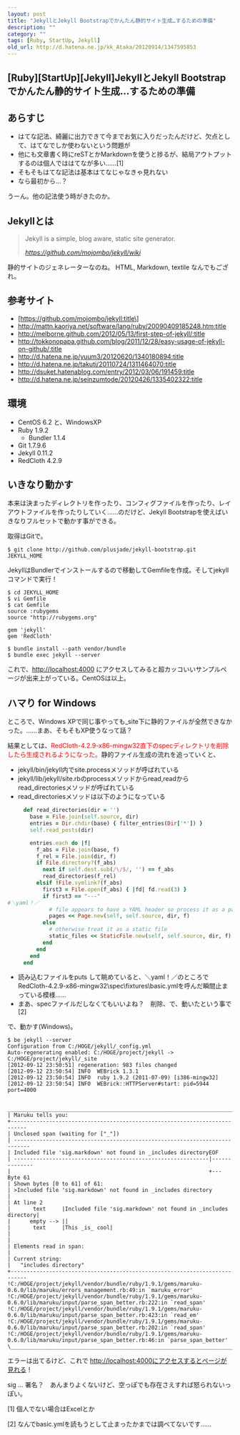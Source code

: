 ```yaml
---
layout: post
title: "JekyllとJekyll Bootstrapでかんたん静的サイト生成…するための準備"
description: ""
category: ""
tags: [Ruby, StartUp, Jekyll]
old_url: http://d.hatena.ne.jp/kk_Ataka/20120914/1347595853
---
```


\[Ruby\]\[StartUp\]\[Jekyll\]JekyllとJekyll Bootstrapでかんたん静的サイト生成…するための準備
--------------------------------------------------------------------------------------------

あらすじ
--------

-   はてな記法、綺麗に出力できて今までお気に入りだったんだけど、欠点として、はてなでしか使わないという問題が
-   他にも文章書く時にreSTとかMarkdownを使うと捗るが、結局アウトプットするのは個人でははてなが多い……[1]
-   そもそもはてな記法は基本はてなじゃなきゃ見れない
-   なら最初から…？

うーん。他の記法使う時がきたのか。

Jekyllとは
----------

> Jekyll is a simple, blog aware, static site generator.
>
> <cite><https://github.com/mojombo/jekyll/wiki></cite>

静的サイトのジェネレーターなのね。 HTML, Markdown, textile なんでもござれ。

参考サイト
----------

-   \[https://github.com/mojombo/jekyll:title\]
-   <http://mattn.kaoriya.net/software/lang/ruby/20090409185248.htm:title>
-   <http://melborne.github.com/2012/05/13/first-step-of-jekyll/:title>
-   <http://tokkonopapa.github.com/blog/2011/12/28/easy-usage-of-jekyll-on-github/:title>
-   <http://d.hatena.ne.jp/yuum3/20120620/1340180894:title>
-   <http://d.hatena.ne.jp/takuti/20110724/1311464070:title>
-   <http://dsuket.hatenablog.com/entry/2012/03/06/191459:title>
-   <http://d.hatena.ne.jp/seinzumtode/20120426/1335402322:title>

環境
----

-   CentOS 6.2 と、WindowsXP
-   Ruby 1.9.2
    -   Bundler 1.1.4
-   Git 1.7.9.6
-   Jekyll 0.11.2
-   RedCloth 4.2.9

いきなり動かす
--------------

本来は決まったディレクトリを作ったり、コンフィグファイルを作ったり、レイアウトファイルを作ったりしていく……のだけど、Jekyll Bootstrapを使えばいきなりフルセットで動かす事ができる。

取得はGitで。

    $ git clone http://github.com/plusjade/jekyll-bootstrap.git JEKYLL_HOME

JekyllはBundlerでインストールするので移動してGemfileを作成。そしてjekyllコマンドで実行！

    $ cd JEKYLL_HOME
    $ vi Gemfile
    $ cat Gemfile
    source :rubygems
    source "http://rubygems.org"

    gem 'jekyll'
    gem 'RedCloth'

    $ bundle install --path vendor/bundle
    $ bundle exec jekyll --server

これで、<http://localhost:4000> にアクセスしてみると超カッコいいサンプルページが出来上がっている。CentOSは以上。

ハマり for Windows
------------------

ところで、Windows XPで同じ事やっても\_site下に静的ファイルが全然できなかった。……まあ、そもそもXP使うなって話？

結果としては、<span class="deco" style="color:#FF0000;">RedCloth-4.2.9-x86-mingw32直下のspecディレクトリを削除したら生成されるようになった。</span>静的ファイル生成の流れを追っていくと、

-   jekyll/bin/jekyll内でsite.processメソッドが呼ばれている
-   jekyll/lib/jekyll/site.rbのprocessメソッドからread,readからread\_directoriesメソッドが呼ばれている
-   read\_directoriesメソッドは以下のようになっている

``` ruby
     def read_directories(dir = '')
       base = File.join(self.source, dir)
       entries = Dir.chdir(base) { filter_entries(Dir['*']) }
       self.read_posts(dir)

       entries.each do |f|
         f_abs = File.join(base, f)
         f_rel = File.join(dir, f)
         if File.directory?(f_abs)
           next if self.dest.sub(/\/$/, '') == f_abs
           read_directories(f_rel)
         elsif !File.symlink?(f_abs)
           first3 = File.open(f_abs) { |fd| fd.read(3) }
           if first3 == "---"
#＼yaml！／
             # file appears to have a YAML header so process it as a page
             pages << Page.new(self, self.source, dir, f)
           else
             # otherwise treat it as a static file
             static_files << StaticFile.new(self, self.source, dir, f)
           end
         end
       end
     end
```

-   読み込むファイルをputs して眺めていると、＼yaml！／のところでRedCloth-4.2.9-x86-mingw32\\spec\\fixtures\\basic.ymlを呼んだ瞬間止まっている模様……
-   まあ、specファイルだしなくてもいいよね？　削除、で、動いたという事で[2]

で、動かす(Windows)。

    $ be jekyll --server
    Configuration from C:/HOGE/jekyll/_config.yml
    Auto-regenerating enabled: C:/HOGE/project/jekyll -> C:/HOGE/project/jekyll/_site
    [2012-09-12 23:50:51] regeneration: 983 files changed
    [2012-09-12 23:50:54] INFO  WEBrick 1.3.1
    [2012-09-12 23:50:54] INFO  ruby 1.9.2 (2011-07-09) [i386-mingw32]
    [2012-09-12 23:50:54] INFO  WEBrick::HTTPServer#start: pid=5944 port=4000

     ___________________________________________________________________________
    | Maruku tells you:
    +---------------------------------------------------------------------------
    | Unclosed span (waiting for ["_"])
    | ---------------------------------------------------------------------------
    | Included file 'sig.markdown' not found in _includes directoryEOF
    | -------------------------------------------------------------|--------------
    |                                                              +--- Byte 61
    | Shown bytes [0 to 61] of 61:
    | >Included file 'sig.markdown' not found in _includes directory
    |
    | At line 2
    |       text     |Included file 'sig.markdown' not found in _includes directory|
    |      empty --> ||
    |       text     |This _is_ cool|
    |
    |
    | Elements read in span:
    |
    | Current string:
    |   "includes directory"
    +---------------------------------------------------------------------------
    !C:/HOGE/project/jekyll/vendor/bundle/ruby/1.9.1/gems/maruku-0.6.0/lib/maruku/errors_management.rb:49:in `maruku_error'
    !C:/HOGE/project/jekyll/vendor/bundle/ruby/1.9.1/gems/maruku-0.6.0/lib/maruku/input/parse_span_better.rb:222:in `read_span'
    !C:/HOGE/project/jekyll/vendor/bundle/ruby/1.9.1/gems/maruku-0.6.0/lib/maruku/input/parse_span_better.rb:423:in `read_em'
    !C:/HOGE/project/jekyll/vendor/bundle/ruby/1.9.1/gems/maruku-0.6.0/lib/maruku/input/parse_span_better.rb:202:in `read_span'
    !C:/HOGE/project/jekyll/vendor/bundle/ruby/1.9.1/gems/maruku-0.6.0/lib/maruku/input/parse_span_better.rb:46:in `parse_span_better'
    \___________________________________________________________________________

エラーは出てるけど、これで [http://localhost:4000にアクセスするとページが見れる](http://localhost:4000にアクセスするとページが見れる)！

sig ... 署名？　あんまりよくないけど、空っぽでも存在さえすれば怒られないっぽい。

[1] 個人でない場合はExcelとか

[2] なんでbasic.ymlを読もうとして止まったかまでは調べてないです……
